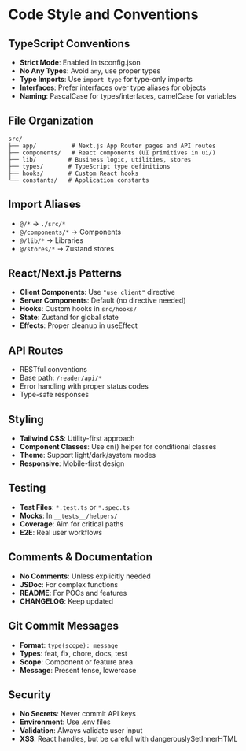 # Code Style and Conventions

## TypeScript Conventions

- **Strict Mode**: Enabled in tsconfig.json
- **No Any Types**: Avoid `any`, use proper types
- **Type Imports**: Use `import type` for type-only imports
- **Interfaces**: Prefer interfaces over type aliases for objects
- **Naming**: PascalCase for types/interfaces, camelCase for variables

## File Organization

```
src/
├── app/          # Next.js App Router pages and API routes
├── components/   # React components (UI primitives in ui/)
├── lib/         # Business logic, utilities, stores
├── types/       # TypeScript type definitions
├── hooks/       # Custom React hooks
└── constants/   # Application constants
```

## Import Aliases

- `@/*` → `./src/*`
- `@/components/*` → Components
- `@/lib/*` → Libraries
- `@/stores/*` → Zustand stores

## React/Next.js Patterns

- **Client Components**: Use `"use client"` directive
- **Server Components**: Default (no directive needed)
- **Hooks**: Custom hooks in `src/hooks/`
- **State**: Zustand for global state
- **Effects**: Proper cleanup in useEffect

## API Routes

- RESTful conventions
- Base path: `/reader/api/*`
- Error handling with proper status codes
- Type-safe responses

## Styling

- **Tailwind CSS**: Utility-first approach
- **Component Classes**: Use cn() helper for conditional classes
- **Theme**: Support light/dark/system modes
- **Responsive**: Mobile-first design

## Testing

- **Test Files**: `*.test.ts` or `*.spec.ts`
- **Mocks**: In `__tests__/helpers/`
- **Coverage**: Aim for critical paths
- **E2E**: Real user workflows

## Comments & Documentation

- **No Comments**: Unless explicitly needed
- **JSDoc**: For complex functions
- **README**: For POCs and features
- **CHANGELOG**: Keep updated

## Git Commit Messages

- **Format**: `type(scope): message`
- **Types**: feat, fix, chore, docs, test
- **Scope**: Component or feature area
- **Message**: Present tense, lowercase

## Security

- **No Secrets**: Never commit API keys
- **Environment**: Use .env files
- **Validation**: Always validate user input
- **XSS**: React handles, but be careful with dangerouslySetInnerHTML
